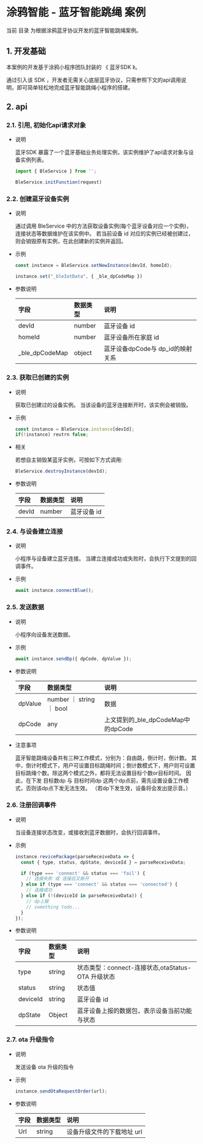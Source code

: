 # 涂鸦智能 - 蓝牙智能跳绳 案例

当前 目录 为根据涂鸦蓝牙协议开发的蓝牙智能跳绳案例。

## 1. 开发基础

本案例的开发基于涂鸦小程序团队封装的 《 蓝牙SDK 》。

通过引入该 SDK ，开发者无需关心底层蓝牙协议，只需参照下文的api调用说明，即可简单轻松地完成蓝牙智能跳绳小程序的搭建。

## 2. api

### 2.1. 引用, 初始化api请求对象

- 说明
  
  蓝牙SDK 暴露了一个蓝牙基础业务处理实例，该实例维护了api请求对象与设备实例列表。

  ```js
  import { BleService } from '';

  BleService.initFunction(request)
  ```

### 2.2. 创建蓝牙设备实例

- 说明

  通过调用 BleService 中的方法获取设备实例(每个蓝牙设备对应一个实例)，连接状态等数据维护在该实例中。
  若当前设备 id 对应的实例已经被创建过，则会销毁原有实例，在此创建新的实例并返回。

- 示例

  ```js
  const instance = BleService.setNewInstance(devId, homeId);

  instance.set("_bleIotData", { _ble_dpCodeMap }) 
  ```

- 参数说明

  | 字段   | 数据类型 | 说明                |
  | :----- | :------- | :------------------ |
  | devId  | number   | 蓝牙设备 id         |
  | homeId | number   | 蓝牙设备所在家庭 id |
  | _ble_dpCodeMap | object | 蓝牙设备dpCode与 dp_id的映射关系 |

### 2.3. 获取已创建的实例

- 说明

  获取已创建过的设备实例。
  当该设备的蓝牙连接断开时，该实例会被销毁。

- 示例

  ```js
  const instance = BleService.instance[devId];
  if(!instance) reutrn false;
  ```

- 相关

  若想自主销毁某蓝牙实例，可按如下方式调用:
  ```js
  BleService.destroyInstance(devId);
  ```

* 参数说明

  | 字段  | 数据类型 | 说明        |
  | :---- | :------- | :---------- |
  | devId | number   | 蓝牙设备 id |

### 2.4. 与设备建立连接

- 说明

  小程序与设备建立蓝牙连接。
  当建立连接成功或失败时，会执行下文提到的回调事件。

* 示例

  ```js
  await instance.connectBlue();
  ```

### 2.5. 发送数据

- 说明

  小程序向设备发送数据。

- 示例

  ```js
  await instance.sendDp({ dpCode, dpValue });
  ```

- 参数说明

  | 字段   | 数据类型    | 说明                                    |
  | :----- | :---------- | :-------------------------------------- |
  | dpValue| number ｜ string ｜ bool | 数据                                    |
  | dpCode | any    | 上文提到的_ble_dpCodeMap中的dpCode |

- 注意事项

  蓝牙智能跳绳设备共有三种工作模式，分别为：自由跳，倒计时，倒计数。
  其中，倒计时模式下，用户可设置目标跳绳时间；倒计数模式下，用户则可设置目标跳绳个数。除这两个模式之外，都将无法设置目标个数or目标时间。
  因此，在下发 目标数dp 与 目标时间dp 这两个dp点前，需先设置设备工作模式，否则该dp点下发无法生效。
  （若dp下发生效，设备将会发出提示音。）

### 2.6. 注册回调事件

- 说明

  当设备连接状态改变，或接收到蓝牙数据时，会执行回调事件。

- 示例

  ```js
  instance.revicePackage(parseReceiveData => {
    const { type, status, dpState, deviceId } = parseReceiveData;

    if (type === 'connect' && status === 'fail') {
      // 连接失败 或 连接后又断开
    } else if (type === 'connect' && status === 'connected') {
      // 连接成功
    } else if (!(deviceId in parseReceiveData)) {
      // dp上报
      // something todo...
    }
  });
  ```

- 参数说明

  | 字段     | 数据类型    | 说明                                              |
  | :------- | :---------- | :------------------------------------------------ |
  | type     | string      | 状态类型：connect-连接状态,otaStatus-OTA 升级状态 |
  | status   | string      | 状态值               |
  | deviceId | string      | 蓝牙设备 id              |
  | dpState  | Object      | 蓝牙设备上报的数据包，表示设备当前功能与状态     |


### 2.7. ota 升级指令

- 说明

  发送设备 ota 升级的指令

- 示例

  ```js
  instance.sendOtaRequestOrder(url);
  ```

- 参数说明

  | 字段 | 数据类型 | 说明                       |
  | :--- | :------- | :------------------------- |
  | Url  | string   | 设备升级文件的下载地址 url |
